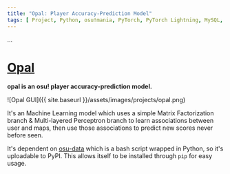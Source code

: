 ```yaml
---
title: "Opal: Player Accuracy-Prediction Model"
tags: [ Project, Python, osu!mania, PyTorch, PyTorch Lightning, MySQL, Docker, Bash, NGINX, PyPI ]
---
```


...

<!--more-->

# [Opal](https://github.com/Eve-ning/opal)

<div class="icon-badge" data-name="GitHub"></div>
<div class="icon-badge" data-name="Python"></div>
<div class="icon-badge" data-name="osu!"></div>
<div class="icon-badge" data-name="PyTorchLightning"></div>
<div class="icon-badge" data-name="Streamlit"></div>
<div class="icon-badge" data-name="MySQL"></div>
<div class="icon-badge" data-name="Docker"></div>
<div class="icon-badge" data-name="Bash"></div>
<div class="icon-badge" data-name="NGINX"></div>
<div class="icon-badge" data-name="PyPI"></div>

**opal is an osu! player accuracy-prediction model.**

![Opal GUI]({{ site.baseurl }}/assets/images/projects/opal.png)

It's an Machine Learning model which uses a simple Matrix Factorization branch
& Multi-layered Perceptron branch to learn associations between user and maps,
then use those associations to predict new scores never before seen.

It's dependent on [osu-data](https://github.com/Eve-ning/osu-data) which is a
bash script wrapped in Python, so it's uploadable to PyPI. This allows itself
to be installed through `pip` for easy usage.
